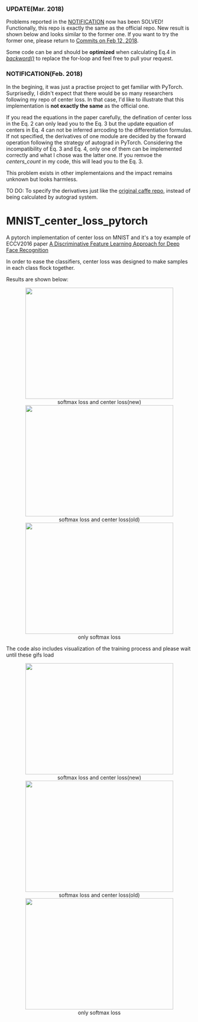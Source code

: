 ### UPDATE(Mar. 2018)
Problems reported in the [NOTIFICATION](#jump) now has been SOLVED! Functionally, this repo is exactly the same as the official repo. New result is shown below and looks similar to the former one.
If you want to try the former one, please return to [Commits on Feb 12, 2018](https://github.com/jxgu1016/MNIST_center_loss_pytorch/tree/dbeea5380de8a3c6b1b3b3f2c411b980e143dd87).

Some code can be and should be **optimized** when calculating Eq.4 in [*backword()*](https://github.com/jxgu1016/MNIST_center_loss_pytorch/blob/master/CenterLoss.py) to replace the for-loop and feel free to pull your request.

### NOTIFICATION(Feb. 2018)
<span id="jump"> </span>
In the begining, it was just a practise project to get familiar with PyTorch. Surprisedly, I didn't expect that there would be so many researchers following my repo of center loss. In that case, I'd like to illustrate that this implementation is **not exactly the same** as the official one.

If you read the equations in the paper carefully, the defination of center loss in the Eq. 2 can only lead you to the Eq. 3 but the update equation of centers in Eq. 4 can not be inferred arrcoding to the differentiation formulas. If not specified, the derivatives of one module are decided by the forward operation following the strategy of autograd in PyTorch. Considering the incompatibility  of Eq. 3 and Eq. 4, only one of them can be implemented correctly and what I chose was the latter one. If you remvoe the *centers_count* in my code, this will lead you to the Eq. 3.

This problem exists in other implementaions and the impact remains unknown but looks harmless.

TO DO: To specify the derivatives just like the [original caffe repo](https://github.com/ydwen/caffe-face), instead of being calculated by autograd system.

# MNIST_center_loss_pytorch

A pytorch implementation of center loss on MNIST and it's a toy example of ECCV2016 paper [A Discriminative Feature Learning Approach for Deep Face Recognition](https://github.com/ydwen/caffe-face)

In order to ease the classifiers, center loss was designed to make samples in each class flock together.

Results are shown below:

<div align=center><img width="400" height="300" src="https://github.com/jxgu1016/MNIST_center_loss.pytorch/raw/master/images/1.0-new.jpg"/></div>
<div align=center>softmax loss and center loss(new)</div>
<div align=center><img width="400" height="300" src="https://github.com/jxgu1016/MNIST_center_loss.pytorch/raw/master/images/1.0.jpg"/></div>
<div align=center>softmax loss and center loss(old)</div>
<div align=center><img width="400" height="300" src="https://github.com/jxgu1016/MNIST_center_loss.pytorch/raw/master/images/0.jpg"/></div>
<div align=center>only softmax loss</div>

The code also includes visualization of the training process and please wait until these gifs load

<div align=center><img width="400" height="300" src="https://github.com/jxgu1016/MNIST_center_loss.pytorch/raw/master/images/1.0-new.gif"/></div>
<div align=center>softmax loss and center loss(new)</div>
<div align=center><img width="400" height="300" src="https://github.com/jxgu1016/MNIST_center_loss.pytorch/raw/master/images/1.0.gif"/></div>
<div align=center>softmax loss and center loss(old)</div>
<div align=center><img width="400" height="300" src="https://github.com/jxgu1016/MNIST_center_loss.pytorch/raw/master/images/0.gif"/></div>
<div align=center>only softmax loss</div>
